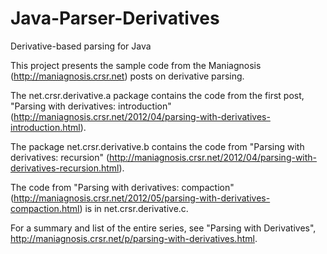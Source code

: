 Java-Parser-Derivatives
=======================

Derivative-based parsing for Java

This project presents the sample code from the Maniagnosis
(http://maniagnosis.crsr.net) posts on derivative parsing.

The net.crsr.derivative.a package contains the code from
the first post, "Parsing with derivatives: introduction"
(http://maniagnosis.crsr.net/2012/04/parsing-with-derivatives-introduction.html).

The package net.crsr.derivative.b contains the
code from "Parsing with derivatives: recursion"
(http://maniagnosis.crsr.net/2012/04/parsing-with-derivatives-recursion.html).

The code from "Parsing with derivatives: compaction"
(http://maniagnosis.crsr.net/2012/05/parsing-with-derivatives-compaction.html)
is in net.crsr.derivative.c.

For a summary and list of the entire series, see "Parsing with
Derivatives", http://maniagnosis.crsr.net/p/parsing-with-derivatives.html.
